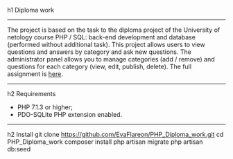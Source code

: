 h1 Diploma work
***
The project is based on the task to the diploma project of the University of netology course PHP / SQL: back-end development and database (performed without additional task). This project allows users to view questions and answers by category and ask new questions. The administrator panel allows you to manage categories (add / remove) and questions for each category (view, edit, publish, delete). The full assignment is [here](https://netology-university.bitbucket.io/php/graduate-work/faq/index.html).
***
h2 Requirements
* PHP 7.1.3 or higher;
* PDO-SQLite PHP extension enabled.
***
h2 Install
    git clone https://github.com/EvaFlareon/PHP_Diploma_work.git
	cd PHP_Diploma_work
	composer install
	php artisan migrate
	php artisan db:seed
